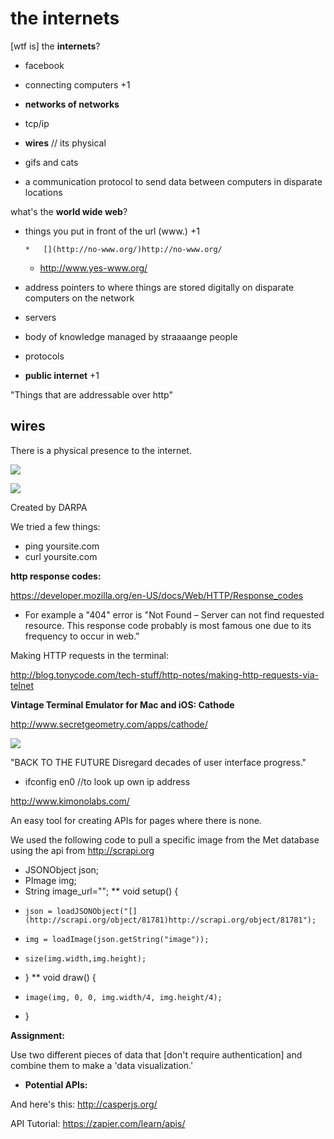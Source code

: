 # the internets

[wtf is] the **internets**?

*   facebook
*   connecting computers +1

*   **networks of networks**
*   tcp/ip
*   **wires** // its physical
*   gifs and cats
*   a communication protocol to send data between computers in disparate locations

what's the **world wide web**?

*   things you put in front of the url (www.) +1

        *   [](http://no-www.org/)http://no-www.org/
    *   [](http://www.yes-www.org/)http://www.yes-www.org/

*   address pointers to where things are stored digitally on disparate computers on the network
*   servers
*   body of knowledge managed by straaaange people
*   protocols
*   **public internet** +1

"Things that are addressable over http"

## wires

There is a physical presence to the internet. 

![](https://hackpad-attachments.s3.amazonaws.com/hackpad.com_hqAiuJMmBGV_p.78223_1398361740082_undersea_cable_map.png)

![](http://sleepout.com/nomad/wp-content/uploads/2013/10/roll-out.jpeg)

Created by DARPA 

We tried a few things: 

*   ping yoursite.com
*   curl yoursite.com

**http response codes:**

[](https://developer.mozilla.org/en-US/docs/Web/HTTP/Response_codes)https://developer.mozilla.org/en-US/docs/Web/HTTP/Response_codes

*   For example a "404" error is "Not Found –  Server can not find requested resource. This response code probably is most famous one due to its frequency to occur in web."

Making HTTP requests in the terminal:

[](http://blog.tonycode.com/tech-stuff/http-notes/making-http-requests-via-telnet)http://blog.tonycode.com/tech-stuff/http-notes/making-http-requests-via-telnet

**Vintage Terminal Emulator for Mac and iOS: Cathode**

[](http://www.secretgeometry.com/apps/cathode/)http://www.secretgeometry.com/apps/cathode/

![](http://www.secretgeometry.com/media/iPhone5cCathodeFlatOptimized.png)

"BACK TO THE FUTURE Disregard decades of user interface progress."

*   ifconfig en0 //to look up own ip address

[](http://www.kimonolabs.com/)http://www.kimonolabs.com/

An easy tool for creating APIs for pages where there is none. 

We used the following code to pull a specific image from the Met database using the api from [](http://scrapi.org)http://scrapi.org

*   JSONObject json;
*   PImage img;
*   String image_url="";
**   void setup() {
*     json = loadJSONObject("[](http://scrapi.org/object/81781)http://scrapi.org/object/81781");  
*     img = loadImage(json.getString("image"));
*     size(img.width,img.height);
*   }
**   void draw() {
*     image(img, 0, 0, img.width/4, img.height/4);
*   }

**Assignment:**

Use two different pieces of data that [don't require authentication] and combine them to make a 'data visualization.' 

*   **Potential APIs:**

And here's this: [](http://casperjs.org/)http://casperjs.org/

API Tutorial: [](https://zapier.com/learn/apis/)https://zapier.com/learn/apis/